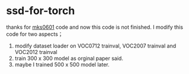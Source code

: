 # ssd-for-torch
thanks for [mks0601](https://github.com/mks0601/SSD-Single-Shot-MultiBox-Detector) code and now this code is not finished. 
I modify this code for two aspects；
1. modify dataset loader on VOC0712 trainval, VOC2007 trainval and VOC2012 trainval
2. train 300 x 300 model as orginal paper said.
3. maybe I trained 500 x 500 model later.

